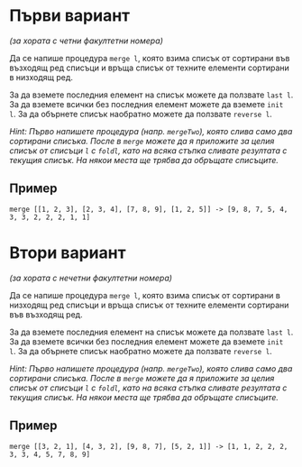 Първи вариант
=============
_(за хората с четни факултетни номера)_

Да се напише процедура `merge l`, която взима списък от сортирани във възходящ ред списъци и връща списък от техните елементи сортирани в низходящ ред.

За да вземете последния елемент на списък можете да ползвате `last l`. За да вземете всички без последния елемент можете да вземете `init l`. За да обърнете списък наобратно можете да ползвате `reverse l`.

_Hint: Първо напишете процедура (напр. `mergeTwo`), която слива само два сортирани списъка. После в `merge` можете да я приложите за целия списък от списъци `l` с `foldl`, като на всяка стъпка сливате резултата с текущия списък. На някои места ще трябва да обръщате списъците._

Пример
------
`merge [[1, 2, 3], [2, 3, 4], [7, 8, 9], [1, 2, 5]] -> [9, 8, 7, 5, 4, 3, 3, 2, 2, 2, 1, 1]`

Втори вариант
=============
_(за хората с нечетни факултетни номера)_

Да се напише процедура `merge l`, която взима списък от сортирани в низходящ ред списъци и връща списък от техните елементи сортирани във възходящ ред.

За да вземете последния елемент на списък можете да ползвате `last l`. За да вземете всички без последния елемент можете да вземете `init l`. За да обърнете списък наобратно можете да ползвате `reverse l`.

_Hint: Първо напишете процедура (напр. `mergeTwo`), която слива само два сортирани списъка. После в `merge` можете да я приложите за целия списък от списъци `l` с `foldl`, като на всяка стъпка сливате резултата с текущия списък. На някои места ще трябва да обръщате списъците._

Пример
------
`merge [[3, 2, 1], [4, 3, 2], [9, 8, 7], [5, 2, 1]] -> [1, 1, 2, 2, 2, 3, 3, 4, 5, 7, 8, 9]`